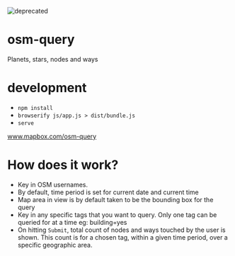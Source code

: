 ![deprecated](https://c1.staticflickr.com/5/4396/36704337791_4268261089_n.jpg)

# osm-query
Planets, stars, nodes and ways

# development
* `npm install`
* `browserify js/app.js > dist/bundle.js`
* `serve`

www.mapbox.com/osm-query


# How does it work?
* Key in OSM usernames.
* By default, time period is set for current date and current time
* Map area in view is by default taken to be the bounding box for the query
* Key in any specific tags that you want to query. Only one tag can be queried for at a time eg: building=yes
* On hitting `Submit`, total count of nodes and ways touched by the user is shown. This count is for a chosen tag, within a given time period, over a specific geographic area.
